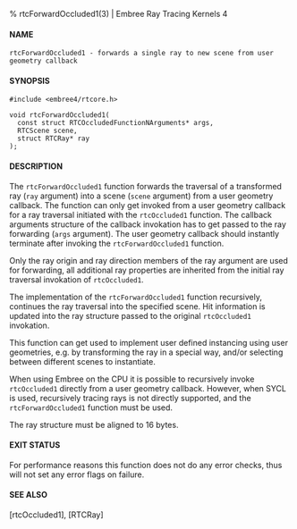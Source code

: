 % rtcForwardOccluded1(3) | Embree Ray Tracing Kernels 4

#### NAME

    rtcForwardOccluded1 - forwards a single ray to new scene from user geometry callback

#### SYNOPSIS

    #include <embree4/rtcore.h>

    void rtcForwardOccluded1(
      const struct RTCOccludedFunctionNArguments* args,
      RTCScene scene,
      struct RTCRay* ray
    );

#### DESCRIPTION

The `rtcForwardOccluded1` function forwards the traversal of a
transformed ray (`ray` argument) into a scene (`scene` argument) from
a user geometry callback. The function can only get invoked from a
user geometry callback for a ray traversal initiated with the
`rtcOccluded1` function. The callback arguments structure of the
callback invokation has to get passed to the ray forwarding (`args`
argument). The user geometry callback should instantly terminate after
invoking the `rtcForwardOccluded1` function.

Only the ray origin and ray direction members of the ray
argument are used for forwarding, all additional ray properties are
inherited from the initial ray traversal invokation of
`rtcOccluded1`.

The implementation of the `rtcForwardOccluded1` function recursively,
continues the ray traversal into the specified scene. Hit information
is updated into the ray structure passed to the original
`rtcOccluded1` invokation.

This function can get used to implement user defined instancing using
user geometries, e.g. by transforming the ray in a special way, and/or
selecting between different scenes to instantiate.

When using Embree on the CPU it is possible to recursively invoke
`rtcOccluded1` directly from a user geometry callback. However, when
SYCL is used, recursively tracing rays is not directly supported, and
the `rtcForwardOccluded1` function must be used.

The ray structure must be aligned to 16 bytes.

#### EXIT STATUS

For performance reasons this function does not do any error checks,
thus will not set any error flags on failure.

#### SEE ALSO

[rtcOccluded1], [RTCRay]
